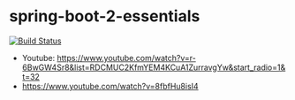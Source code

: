 # spring-boot-2-essentials

[![Build Status](https://travis-ci.org/amigoscode/spring-boot-essentials.svg?branch=master)](https://travis-ci.org/amigoscode/spring-boot-essentials)
- Youtube: https://www.youtube.com/watch?v=r-6BwGW4Sr8&list=RDCMUC2KfmYEM4KCuA1ZurravgYw&start_radio=1&t=32
- https://www.youtube.com/watch?v=8fbfHu8isI4
